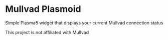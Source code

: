 # Mullvad Plasmoid

Simple Plasma5 widget that displays your current Mullvad connection status

This project is not affiliated with Mullvad

